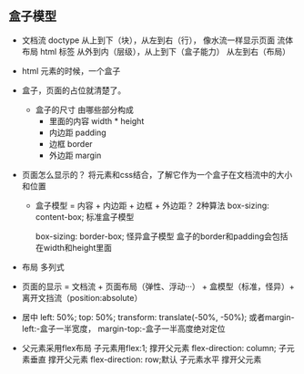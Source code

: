 ## 盒子模型

- 文档流
    doctype
    从上到下（块），从左到右（行），  像水流一样显示页面 流体布局 
    html 标签 从外到内（层级），从上到下（盒子能力） 从左到右（布局）
- html 元素的时候，一个盒子
- 盒子，页面的占位就清楚了。
    - 盒子的尺寸 由哪些部分构成
        - 里面的内容 width * height
        - 内边距 padding
        - 边框 border
        - 外边距 margin 

- 页面怎么显示的？
    将元素和css结合，了解它作为一个盒子在文档流中的大小和位置
    - 盒子模型 = 内容 + 内边距 + 边框 + 外边距？
        2种算法 
        box-sizing: content-box; 标准盒子模型

        box-sizing: border-box; 怪异盒子模型  盒子的border和padding会包括在width和height里面

- 布局 
    多列式

- 页面的显示 = 文档流 + 页面布局（弹性、浮动···） + 盒模型（标准，怪异）+ 离开文挡流（position:absolute）

- 居中 
    left: 50%; top: 50%; transform: translate(-50%, -50%); 或者margin-left:-盒子一半宽度， margin-top:-盒子一半高度绝对定位

- 父元素采用flex布局  子元素用flex:1; 撑开父元素
    flex-direction: column;  子元素垂直 撑开父元素
    flex-direction: row;默认  子元素水平 撑开父元素
    